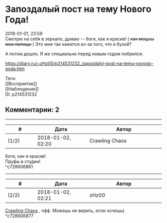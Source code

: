Запоздалый пост на тему Нового Года!
====================================

  
2018-01-01, 23:59  
 Смотрю на себя в зеркало, думаю -- боги, как я красив! (  ~~как мощны мои лапищи~~  ) Это мне так кажется из-за того, что я бухой?   
   
 А потом дошло. Я же специально перед новым годом побрился.   
  
<https://diary.ru/~zHz00/p214531232_zapozdalyj-post-na-temu-novogo-goda.htm>  
  
Теги:  
[[Восприятие]]  
[[Наблюдения]]  
ID: p214531232  


Комментарии: 2
--------------

  


---



|         #         |              Дата              |                     Автор                     |           ID           |
| --- | --- | --- | --- |
| (1/2) | 2018-01-02, 02:20 | Crawling Chaos | c728606861 |

  
  боги, как я красив!    
 Пруфы в студии!   
 ^c728606861

---



|         #         |              Дата              |                     Автор                     |           ID           |
| --- | --- | --- | --- |
| (2/2) | 2018-01-02, 02:21 | zHz00 | c728606877 |

  
  [Crawling Chaos](http://degozaru.diary.ru "de gozaru")  , пфф. Можешь не верить, если хочешь).   
 ^c728606877